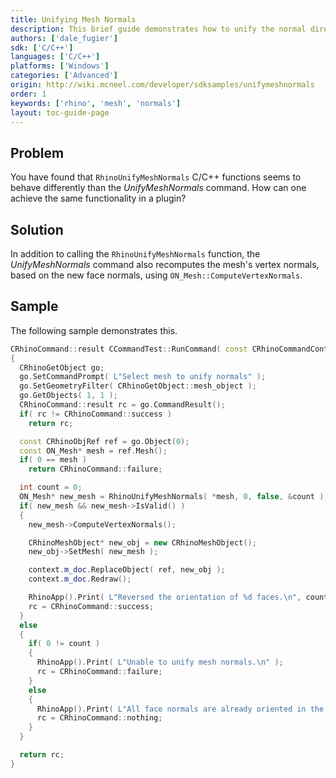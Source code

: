 ```yaml
---
title: Unifying Mesh Normals
description: This brief guide demonstrates how to unify the normal direction of mesh faces using C/C++.
authors: ['dale_fugier']
sdk: ['C/C++']
languages: ['C/C++']
platforms: ['Windows']
categories: ['Advanced']
origin: http://wiki.mcneel.com/developer/sdksamples/unifymeshnormals
order: 1
keywords: ['rhino', 'mesh', 'normals']
layout: toc-guide-page
---
```


 
## Problem

You have found that `RhinoUnifyMeshNormals` C/C++ functions seems to behave differently than the *UnifyMeshNormals* command.  How can one achieve the same functionality in a plugin?

## Solution

In addition to calling the `RhinoUnifyMeshNormals` function, the *UnifyMeshNormals* command also recomputes the mesh's vertex normals, based on the new face normals, using `ON_Mesh::ComputeVertexNormals`.

## Sample

The following sample demonstrates this.

```cpp
CRhinoCommand::result CCommandTest::RunCommand( const CRhinoCommandContext& context )
{
  CRhinoGetObject go;
  go.SetCommandPrompt( L"Select mesh to unify normals" );
  go.SetGeometryFilter( CRhinoGetObject::mesh_object );
  go.GetObjects( 1, 1 );
  CRhinoCommand::result rc = go.CommandResult();
  if( rc != CRhinoCommand::success )
    return rc;

  const CRhinoObjRef ref = go.Object(0);
  const ON_Mesh* mesh = ref.Mesh();
  if( 0 == mesh )
    return CRhinoCommand::failure;

  int count = 0;
  ON_Mesh* new_mesh = RhinoUnifyMeshNormals( *mesh, 0, false, &count );
  if( new_mesh && new_mesh->IsValid() )
  {
    new_mesh->ComputeVertexNormals();

    CRhinoMeshObject* new_obj = new CRhinoMeshObject();
    new_obj->SetMesh( new_mesh );

    context.m_doc.ReplaceObject( ref, new_obj );
    context.m_doc.Redraw();

    RhinoApp().Print( L"Reversed the orientation of %d faces.\n", count );
    rc = CRhinoCommand::success;
  }
  else
  {
    if( 0 != count )
    {
      RhinoApp().Print( L"Unable to unify mesh normals.\n" );
      rc = CRhinoCommand::failure;
    }
    else
    {
      RhinoApp().Print( L"All face normals are already oriented in the same direction.\n" );
      rc = CRhinoCommand::nothing;
    }
  }

  return rc;
}
```

